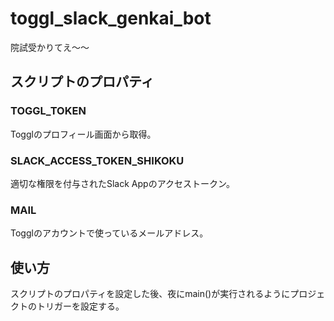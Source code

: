 # toggl_slack_genkai_bot
院試受かりてえ〜〜
## スクリプトのプロパティ
### TOGGL_TOKEN
Togglのプロフィール画面から取得。
### SLACK_ACCESS_TOKEN_SHIKOKU
適切な権限を付与されたSlack Appのアクセストークン。
### MAIL
Togglのアカウントで使っているメールアドレス。
## 使い方
スクリプトのプロパティを設定した後、夜にmain()が実行されるようにプロジェクトのトリガーを設定する。
